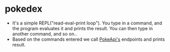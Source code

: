# pokedex
- It's a simple REPL("read-eval-print loop"). You type in a command, and the program evaluates it and prints the result. You can then type in another command, and so on..
- Based on the commands entered we call [PokeApi's](https://pokeapi.co/) endpoints and prints result.
